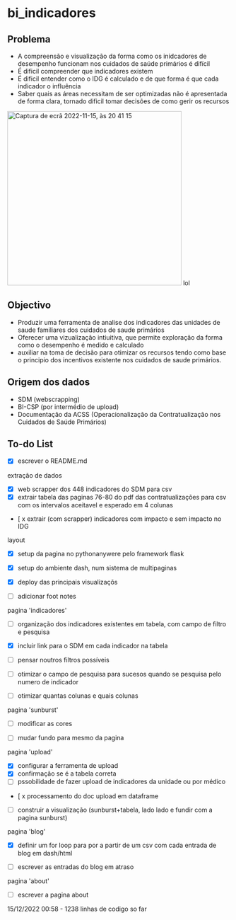 # bi_indicadores

## Problema
- A compreensão e visualização da forma como os inidcadores de desempenho funcionam nos cuidados de saúde primários é difícil
- É dificil compreender que indicadores existem
- É dificil entender como o IDG é calculado e de que forma é que cada indicador o influência
- Saber quais as áreas necessitam de ser optimizadas não é apresentada de forma clara, tornado dificil tomar decisões de como gerir os recursos
<img width="394" alt="Captura de ecrã 2022-11-15, às 20 41 15" src="https://user-images.githubusercontent.com/43778648/202021100-7f83e3fd-1c82-4938-8c33-e89c9f4dee2e.png">
lol


## Objectivo
- Produzir uma ferramenta de analise dos indicadores das unidades de saude familiares dos cuidados de saude primários
- Oferecer uma vizualização intiuitiva, que permite exploração da forma como o desempenho é medido e calculado
- auxiliar na toma de decisão para otimizar os recursos tendo como base o principio dos incentivos existente nos cuidados de saude primários. 

## Origem dos dados
- SDM (webscrapping)
- BI-CSP (por intermédio de upload)
- Documentação da ACSS (Operacionalização da Contratualização nos Cuidados de Saúde Primários)

## To-do List
  - [x] escrever o README.md 

extração de dados
  - [x] web scrapper dos 448 indicadores do SDM para csv
  - [x] extrair tabela das paginas 76-80 do pdf das contratualizações para csv com os intervalos aceitavel e esperado em 4 colunas
  - [ x extrair (com scrapper) indicadores com impacto e sem impacto no IDG


layout
  - [x] setup da pagina no pythonanywere pelo framework flask
  - [x] setup do ambiente dash, num sistema de multipaginas
  - [x] deploy das principais visualizaçõs
  - [ ] adicionar foot notes


pagina 'indicadores'
  - [ ] organização dos indicadores existentes em tabela, com campo de filtro e pesquisa
  - [x] incluir link para o SDM em cada indicador na tabela
  - [ ] pensar noutros filtros possíveis
  - [ ] otimizar o campo de pesquisa para sucesos quando se pesquisa pelo numero de indicador
  - [ ] otimizar quantas colunas e quais colunas


pagina 'sunburst'

  - [ ] modificar as cores
  - [ ] mudar fundo para mesmo da pagina


pagina 'upload'
  - [x] configurar a ferramenta de upload
  - [x] confirmação se é a tabela correta
  - [ ] pssobilidade de fazer upload de indicadores da unidade ou por médico
  - [ x processamento do doc upload em dataframe
  - [ ] construir a visualização (sunburst+tabela, lado lado e fundir com a pagina sunburst)


pagina 'blog'
  - [x] definir um for loop para por a partir de um csv com cada entrada de blog em dash/html
  - [ ] escrever as entradas do blog em atraso


pagina 'about'
  - [ ] escrever a pagina about

15/12/2022 00:58 - 1238 linhas de codigo so far 